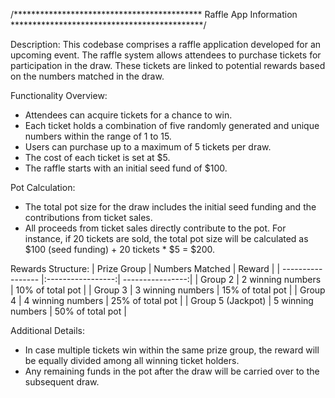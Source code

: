 /*******************************************
Raffle App Information
********************************************/

Description:
This codebase comprises a raffle application developed for an upcoming event. The raffle system allows attendees to purchase tickets for participation in the draw. These tickets are linked to potential rewards based on the numbers matched in the draw.

Functionality Overview:
- Attendees can acquire tickets for a chance to win.
- Each ticket holds a combination of five randomly generated and unique numbers within the range of 1 to 15.
- Users can purchase up to a maximum of 5 tickets per draw.
- The cost of each ticket is set at $5.
- The raffle starts with an initial seed fund of $100.

Pot Calculation:
- The total pot size for the draw includes the initial seed funding and the contributions from ticket sales.
- All proceeds from ticket sales directly contribute to the pot. For instance, if 20 tickets are sold, the total pot size will be calculated as $100 (seed funding) + 20 tickets * $5 = $200.

Rewards Structure:
| Prize Group       | Numbers Matched   | Reward           |
| ----------------- |:-----------------:| ----------------:|
| Group 2           | 2 winning numbers | 10% of total pot |
| Group 3           | 3 winning numbers | 15% of total pot |
| Group 4           | 4 winning numbers | 25% of total pot |
| Group 5 (Jackpot) | 5 winning numbers | 50% of total pot |

Additional Details:
- In case multiple tickets win within the same prize group, the reward will be equally divided among all winning ticket holders.
- Any remaining funds in the pot after the draw will be carried over to the subsequent draw.



